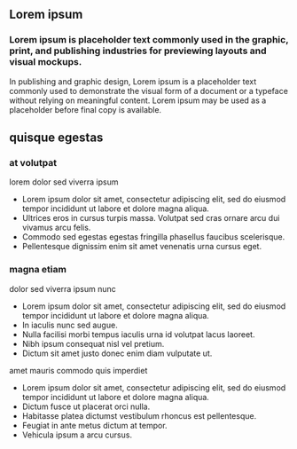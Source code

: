 ## Lorem ipsum

### Lorem ipsum is placeholder text commonly used in the graphic, print, and publishing industries for previewing layouts and visual mockups.

In publishing and graphic design, Lorem ipsum is a placeholder text commonly used to demonstrate the visual form of a document or a typeface without relying on meaningful content. Lorem ipsum may be used as a placeholder before final copy is available.

## quisque egestas

### at volutpat

lorem dolor sed viverra ipsum
- Lorem ipsum dolor sit amet, consectetur adipiscing elit, sed do eiusmod tempor incididunt ut labore et dolore magna aliqua.
- Ultrices eros in cursus turpis massa. Volutpat sed cras ornare arcu dui vivamus arcu felis.
- Commodo sed egestas egestas fringilla phasellus faucibus scelerisque.
- Pellentesque dignissim enim sit amet venenatis urna cursus eget.

### magna etiam

dolor sed viverra ipsum nunc
- Lorem ipsum dolor sit amet, consectetur adipiscing elit, sed do eiusmod tempor incididunt ut labore et dolore magna aliqua.
- In iaculis nunc sed augue.
- Nulla facilisi morbi tempus iaculis urna id volutpat lacus laoreet.
- Nibh ipsum consequat nisl vel pretium.
- Dictum sit amet justo donec enim diam vulputate ut.

amet mauris commodo quis imperdiet
- Lorem ipsum dolor sit amet, consectetur adipiscing elit, sed do eiusmod tempor incididunt ut labore et dolore magna aliqua.
- Dictum fusce ut placerat orci nulla.
- Habitasse platea dictumst vestibulum rhoncus est pellentesque.
- Feugiat in ante metus dictum at tempor.
- Vehicula ipsum a arcu cursus.